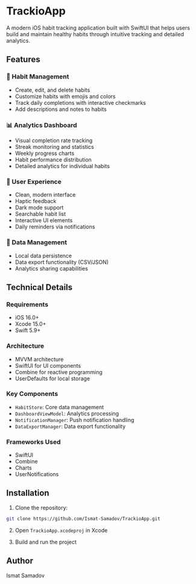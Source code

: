 # TrackioApp

A modern iOS habit tracking application built with SwiftUI that helps users build and maintain healthy habits through intuitive tracking and detailed analytics.

## Features

### 🎯 Habit Management
- Create, edit, and delete habits
- Customize habits with emojis and colors
- Track daily completions with interactive checkmarks
- Add descriptions and notes to habits

### 📊 Analytics Dashboard
- Visual completion rate tracking
- Streak monitoring and statistics
- Weekly progress charts
- Habit performance distribution
- Detailed analytics for individual habits

### 📱 User Experience
- Clean, modern interface
- Haptic feedback
- Dark mode support
- Searchable habit list
- Interactive UI elements
- Daily reminders via notifications

### 💾 Data Management
- Local data persistence
- Data export functionality (CSV/JSON)
- Analytics sharing capabilities

## Technical Details

### Requirements
- iOS 16.0+
- Xcode 15.0+
- Swift 5.9+

### Architecture
- MVVM architecture
- SwiftUI for UI components
- Combine for reactive programming
- UserDefaults for local storage

### Key Components
- `HabitStore`: Core data management
- `DashboardViewModel`: Analytics processing
- `NotificationManager`: Push notification handling
- `DataExportManager`: Data export functionality

### Frameworks Used
- SwiftUI
- Combine
- Charts
- UserNotifications

## Installation

1. Clone the repository:
```bash
git clone https://github.com/Ismat-Samadov/TrackioApp.git
```

2. Open `TrackioApp.xcodeproj` in Xcode

3. Build and run the project

## Author

Ismat Samadov